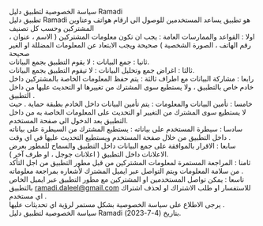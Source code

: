 سياسة الخصوصية لتطبيق دليل Ramadi\
تطبيق دليل Ramadi هو تطبيق يساعد المستخدمين للوصول الى ارقام هواتف وعناوين المشتركين وحسب كل تصنيف \
اولا : القواعد والممارسات العامة : يجب ان تكون معلومات المشتركين ( الاسم ، عنوان ، رقم الهاتف ، الصورة الشخصية ) صحيحة ويجب الابتعاد عن المعلومات المضللة او الغير صحيحة\
ثانيا : جمع البيانات : لا يقوم التطبيق بجمع البيانات.\
ثالثا : اغراض جمع وتحليل البيانات : لا تيقوم التطبيق بجمع البيانات.\
رابعا : مشاركة البيانات مع اطراف ثالثة : يتم حفظ المعلومات الخاصة بالمشتركين داخل خادم خاص بالتطبيق ، ولا يستطيع سوى المشترك من تغييرها او التحديث عليها من داخل التطبيق .\
خامسا : تأمين البيانات والمعلومات : يتم تأمين البيانات داخل الخادم بطبقة حماية . حيث لا يستطيع سوى المشترك من التغيير او التحديث على المعلومات الخاصة به من داخل التطبيق بعد الدخول الى صفحة المستخدم.\
سادسا : سيطرة المستخدم على بياناته : يستطيع المشترك من السيطرة على بياناته داخل التطبيق من خلال صفحة المستخدم ويستطيع التحديث عليها في اي وقت .\
سابعا : الاقرار بالموافقة على جمع البيانات داخل التطبيق والسماح للمطور بعرض الاعلانات داخل التطبيق ( اعلانات جوجل ، او طرف آخر ).\
ثامنا : المراجعة المستمرة لمعلومات المشتركين من قبل مطور التطبيق من اجل التأكد من سلامة المعلومات ويتم التواصل عبر ايميل المشترك لأشعاره بمراجعة معلوماته .\
تاسعا : يمكن تواصل المستخدمين او المشتركين مع مطور التطبيق عبر ايميل الخاص بالتطبيق ramadi.daleel@gmail.com للاستفسار او طلب الاشتراك او لحذف اشتراك اي مستخدم .\
يرجى الاطلاع على سياسة الخصوصية بشكل مستمر لرؤية اي تحديثات عليها .\
سياسة الخصوصية لتطبيق دليل Ramadi بتاريخ (4-7-2023).
